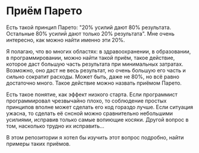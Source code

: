# Приём Парето
Есть такой принцип Парето: "20% усилий дают 80% результата. Остальные 80% усилий дают только 20% результата".
Мне очень интересно, как можно найти именно эти 20%.

Я полагаю, что во многих областях: в здравоохранении, в образовании, в программировании, можно найти такой приём, такое действие, которое даст большую часть результата при минимальных затратах. Возможно, оно даст не весь результат, но очень большую его часть и сильно сократит расходы. Может быть, даже не 80%, но всё равно достаточно много. Такое действие можно назвать приёмом Парето.

Есть такое понятие, как эффект низкого старта. Если программист программировал чрезвычайно плохо, то соблюдение простых принципов вполне может сделать его код гораздо лучше. Если ситуация ужасна, то сделать её снсной можно сравнительно небольшими усилиями, исправив только самые вопиющие косяки. Другой вопрос в том, насколько трудно их исправить...

В этом репозитории я хотел бы изучить этот вопрос подробно, найти примеры таких приёмов.
